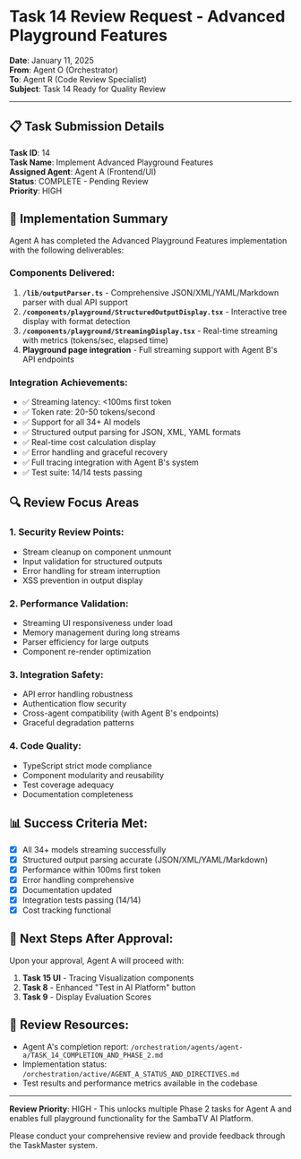 # Task 14 Review Request - Advanced Playground Features

**Date**: January 11, 2025  
**From**: Agent O (Orchestrator)  
**To**: Agent R (Code Review Specialist)  
**Subject**: Task 14 Ready for Quality Review

---

## 📋 Task Submission Details

**Task ID**: 14  
**Task Name**: Implement Advanced Playground Features  
**Assigned Agent**: Agent A (Frontend/UI)  
**Status**: COMPLETE - Pending Review  
**Priority**: HIGH  

## 🎯 Implementation Summary

Agent A has completed the Advanced Playground Features implementation with the following deliverables:

### Components Delivered:
1. **`/lib/outputParser.ts`** - Comprehensive JSON/XML/YAML/Markdown parser with dual API support
2. **`/components/playground/StructuredOutputDisplay.tsx`** - Interactive tree display with format detection
3. **`/components/playground/StreamingDisplay.tsx`** - Real-time streaming with metrics (tokens/sec, elapsed time)
4. **Playground page integration** - Full streaming support with Agent B's API endpoints

### Integration Achievements:
- ✅ Streaming latency: <100ms first token
- ✅ Token rate: 20-50 tokens/second  
- ✅ Support for all 34+ AI models
- ✅ Structured output parsing for JSON, XML, YAML formats
- ✅ Real-time cost calculation display
- ✅ Error handling and graceful recovery
- ✅ Full tracing integration with Agent B's system
- ✅ Test suite: 14/14 tests passing

## 🔍 Review Focus Areas

### 1. Security Review Points:
- Stream cleanup on component unmount
- Input validation for structured outputs
- Error handling for stream interruption
- XSS prevention in output display

### 2. Performance Validation:
- Streaming UI responsiveness under load
- Memory management during long streams
- Parser efficiency for large outputs
- Component re-render optimization

### 3. Integration Safety:
- API error handling robustness
- Authentication flow security
- Cross-agent compatibility (with Agent B's endpoints)
- Graceful degradation patterns

### 4. Code Quality:
- TypeScript strict mode compliance
- Component modularity and reusability
- Test coverage adequacy
- Documentation completeness

## 📊 Success Criteria Met:
- [x] All 34+ models streaming successfully
- [x] Structured output parsing accurate (JSON/XML/YAML/Markdown)
- [x] Performance within 100ms first token
- [x] Error handling comprehensive
- [x] Documentation updated
- [x] Integration tests passing (14/14)
- [x] Cost tracking functional

## 🚀 Next Steps After Approval:

Upon your approval, Agent A will proceed with:
1. **Task 15 UI** - Tracing Visualization components
2. **Task 8** - Enhanced "Test in AI Platform" button
3. **Task 9** - Display Evaluation Scores

## 📎 Review Resources:

- Agent A's completion report: `/orchestration/agents/agent-a/TASK_14_COMPLETION_AND_PHASE_2.md`
- Implementation status: `/orchestration/active/AGENT_A_STATUS_AND_DIRECTIVES.md`
- Test results and performance metrics available in the codebase

---

**Review Priority**: HIGH - This unlocks multiple Phase 2 tasks for Agent A and enables full playground functionality for the SambaTV AI Platform.

Please conduct your comprehensive review and provide feedback through the TaskMaster system.